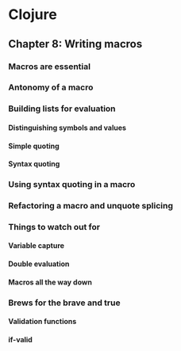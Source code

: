 # Clojure

## Chapter 8: Writing macros

### Macros are essential

### Antonomy of a macro

### Building lists for evaluation

#### Distinguishing symbols and values

#### Simple quoting

#### Syntax quoting

### Using syntax quoting in a macro

### Refactoring a macro and unquote splicing

### Things to watch out for

#### Variable capture

#### Double evaluation

#### Macros all the way down

### Brews for the brave and true

#### Validation functions

#### if-valid
